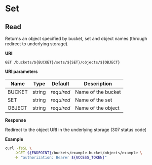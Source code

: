 # Set

## Read

Returns an object specified by bucket, set and object names (through redirect to underlying storage).

**URI**

```
GET /buckets/${BUCKET}/sets/${SET}/objects/${OBJECT}
```

**URI parameters**

Name   | Type   | Default    | Description
------ | ------ | ---------- | ------------------
BUCKET | string | _required_ | Name of the bucket
SET    | string | _required_ | Name of the set
OBJECT | string | _required_ | Name of the object

**Response**

Redirect to the object URI in the underlying storage (307 status code)

**Example**

```bash
curl -fsSL \
    -XGET ${ENDPOINT}/buckets/example-bucket/objects/example \
    -H "authorization: Bearer ${ACCESS_TOKEN}"
```
